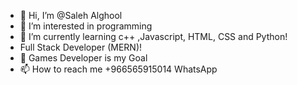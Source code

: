 - 👋 Hi, I’m @Saleh Alghool
- 👀 I’m interested in programming
- 🌱 I’m currently learning c++ ,Javascript, HTML, CSS and Python!
- Full Stack Developer (MERN)!
- 💞️ Games Developer is my Goal
- 📫 How to reach me +966565915014 WhatsApp

<!---
Saleh-2002/Saleh-2002 is a ✨ special ✨ repository because its `README.md` (this file) appears on your GitHub profile.
You can click the Preview link to take a look at your changes.
--->
